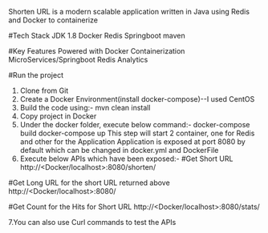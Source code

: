 Shorten URL is a modern scalable application written in Java using Redis and Docker to containerize

#Tech Stack
JDK 1.8
Docker
Redis
Springboot
maven

#Key Features
Powered with Docker Containerization
MicroServices/Springboot
Redis
Analytics 

#Run the project

1. Clone from Git
2. Create a Docker Environment(install docker-compose)--I used CentOS
3. Build the code using:-
mvn clean install 
4. Copy project in Docker
5. Under the docker folder, execute below command:-
docker-compose build
docker-compose up
This step will start 2 container, one for Redis and other for the Application
Application is exposed at port 8080 by default which can be changed in docker.yml and DockerFile
6. Execute below APIs which have been exposed:-
#Get Short URL
http://<Docker/localhost>:8080/shorten/<LongUrl>
  
#Get Long URL for the short URL returned above
http://<Docker/localhost>:8080/<ShortUrl>
  
#Get Count for the Hits for Short URL
http://<Docker/localhost>:8080/stats/<ShortUrl>
  
7.You can also use Curl commands to test the APIs

